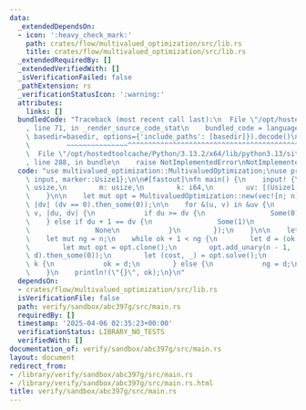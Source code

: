 ```yaml
---
data:
  _extendedDependsOn:
  - icon: ':heavy_check_mark:'
    path: crates/flow/multivalued_optimization/src/lib.rs
    title: crates/flow/multivalued_optimization/src/lib.rs
  _extendedRequiredBy: []
  _extendedVerifiedWith: []
  _isVerificationFailed: false
  _pathExtension: rs
  _verificationStatusIcon: ':warning:'
  attributes:
    links: []
  bundledCode: "Traceback (most recent call last):\n  File \"/opt/hostedtoolcache/Python/3.13.2/x64/lib/python3.13/site-packages/onlinejudge_verify/documentation/build.py\"\
    , line 71, in _render_source_code_stat\n    bundled_code = language.bundle(stat.path,\
    \ basedir=basedir, options={'include_paths': [basedir]}).decode()\n          \
    \         ~~~~~~~~~~~~~~~^^^^^^^^^^^^^^^^^^^^^^^^^^^^^^^^^^^^^^^^^^^^^^^^^^^^^^^^^^^^^^^^^^\n\
    \  File \"/opt/hostedtoolcache/Python/3.13.2/x64/lib/python3.13/site-packages/onlinejudge_verify/languages/rust.py\"\
    , line 288, in bundle\n    raise NotImplementedError\nNotImplementedError\n"
  code: "use multivalued_optimization::MultivaluedOptimization;\nuse proconio::{fastout,\
    \ input, marker::Usize1};\n\n#[fastout]\nfn main() {\n    input! {\n        n:\
    \ usize,\n        m: usize,\n        k: i64,\n        uv: [(Usize1, Usize1); m],\n\
    \    }\n\n    let mut opt = MultivaluedOptimization::new(vec![n; n]);\n    opt.add_unary(0,\
    \ |dv| (dv == 0).then_some(0));\n\n    for &(u, v) in &uv {\n        opt.add_binary(u,\
    \ v, |du, dv| {\n            if du >= dv {\n                Some(0)\n        \
    \    } else if du + 1 == dv {\n                Some(1)\n            } else {\n\
    \                None\n            }\n        });\n    }\n\n    let mut ok = 0;\n\
    \    let mut ng = n;\n    while ok + 1 < ng {\n        let d = (ok + ng) / 2;\n\
    \        let mut opt = opt.clone();\n        opt.add_unary(n - 1, |dv| (dv ==\
    \ d).then_some(0));\n        let (cost, _) = opt.solve();\n        if cost <=\
    \ k {\n            ok = d;\n        } else {\n            ng = d;\n        }\n\
    \    }\n    println!(\"{}\", ok);\n}\n"
  dependsOn:
  - crates/flow/multivalued_optimization/src/lib.rs
  isVerificationFile: false
  path: verify/sandbox/abc397g/src/main.rs
  requiredBy: []
  timestamp: '2025-04-06 02:35:23+00:00'
  verificationStatus: LIBRARY_NO_TESTS
  verifiedWith: []
documentation_of: verify/sandbox/abc397g/src/main.rs
layout: document
redirect_from:
- /library/verify/sandbox/abc397g/src/main.rs
- /library/verify/sandbox/abc397g/src/main.rs.html
title: verify/sandbox/abc397g/src/main.rs
---
```

